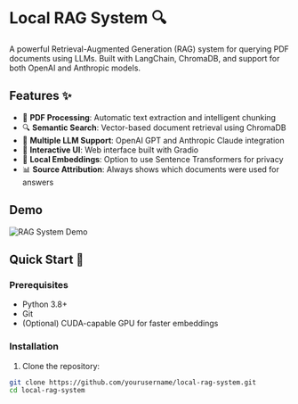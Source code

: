# Local RAG System 🔍

A powerful Retrieval-Augmented Generation (RAG) system for querying PDF documents using LLMs. Built with LangChain, ChromaDB, and support for both OpenAI and Anthropic models.

## Features ✨

- 📄 **PDF Processing**: Automatic text extraction and intelligent chunking
- 🔍 **Semantic Search**: Vector-based document retrieval using ChromaDB
- 🤖 **Multiple LLM Support**: OpenAI GPT and Anthropic Claude integration
- 💬 **Interactive UI**: Web interface built with Gradio
- 🚀 **Local Embeddings**: Option to use Sentence Transformers for privacy
- 📊 **Source Attribution**: Always shows which documents were used for answers

## Demo

![RAG System Demo](docs/demo.gif)

## Quick Start 🚀

### Prerequisites

- Python 3.8+
- Git
- (Optional) CUDA-capable GPU for faster embeddings

### Installation

1. Clone the repository:
```bash
git clone https://github.com/yourusername/local-rag-system.git
cd local-rag-system